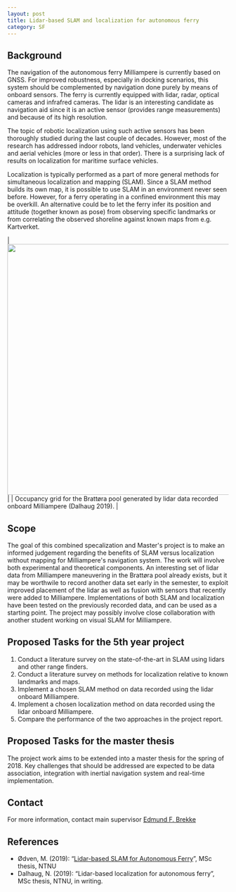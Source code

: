 ```yaml
---
layout: post
title: Lidar-based SLAM and localization for autonomous ferry
category: SF
---
```

## Background
The navigation of the autonomous ferry Milliampere is currently based on GNSS. For improved robustness, especially in docking scenarios,
this system should be complemented by navigation done purely by means of onboard sensors. 
The ferry is currently equipped with lidar, radar, optical cameras and infrafred cameras. 
The lidar is an interesting candidate as navigation aid since it is an active sensor (provides range measurements) and because of its high resolution. 

The topic of robotic localization using such active sensors has been thoroughly studied during the last couple of decades. 
However, most of the research has addressed indoor robots, land vehicles, underwater vehicles and aerial vehicles (more or less in that order). 
There is a surprising lack of results on localization for maritime surface vehicles. 

Localization is typically performed as a part of more general methods for simultaneous localization and mapping (SLAM). 
Since a SLAM method builds its own map, it is possible to use SLAM in an environment never seen before. 
However, for a ferry operating in a confined environment this may be overkill. An alternative could be to let the ferry infer its position and attitude (together known as pose) 
from observing specific landmarks or from correlating the observed shoreline against known maps from e.g. Kartverket. 

|<img src="{{site.url}}/assets/occupancybratt.png" width="570"> | 
| Occupancy grid for the Brattøra pool generated by lidar data recorded onboard Milliampere (Dalhaug 2019). | 

## Scope
The goal of this combined specalization and Master's project is to make an informed judgement regarding the benefits of SLAM versus localization without mapping for Milliampere's navigation system. The work will involve both experimental and theoretical components. An interesting set of lidar data from Milliampere maneuvering in the Brattøra pool already exists, but it may be worthwile to record another data set early in the semester, to exploit improved placement of the lidar as well as fusion with sensors that recently were added to Milliampere. 
Implementations of both SLAM and localization have been tested on the previously recorded data, and can be used as a starting point. 
The project may possibly involve close collaboration with another student working on visual SLAM for Milliampere.

## Proposed Tasks for the 5th year project

1. Conduct a literature survey on the state-of-the-art in SLAM using lidars and other range finders.
2. Conduct a literature survey on methods for localization relative to known landmarks and maps. 
3. Implement a chosen SLAM method on data recorded using the lidar onboard Milliampere. 
4. Implement a chosen localization method on data recorded using the lidar onboard Milliampere. 
5. Compare the performance of the two approaches in the project report. 

## Proposed Tasks for the master thesis

The project work aims to be extended into a master thesis for the spring of 2018. Key challenges that should be addressed are expected to be data association, integration with inertial navigation system and real-time implementation. 

## Contact
For more information, contact main supervisor [Edmund F. Brekke](http://www.ntnu.no/ansatte/edmundfo)

## References

* Ødven, M. (2019): “[Lidar-based SLAM for Autonomous Ferry](http://folk.ntnu.no/edmundfo/msc2019-2020/MasterFinalReducedMarius.pdf)”, MSc thesis, NTNU
* Dalhaug, N. (2019): “Lidar-based localization for autonomous ferry”, MSc thesis, NTNU, in writing. 